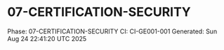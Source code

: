 # 07-CERTIFICATION-SECURITY
Phase: 07-CERTIFICATION-SECURITY
CI: CI-GE001-001
Generated: Sun Aug 24 22:41:20 UTC 2025
